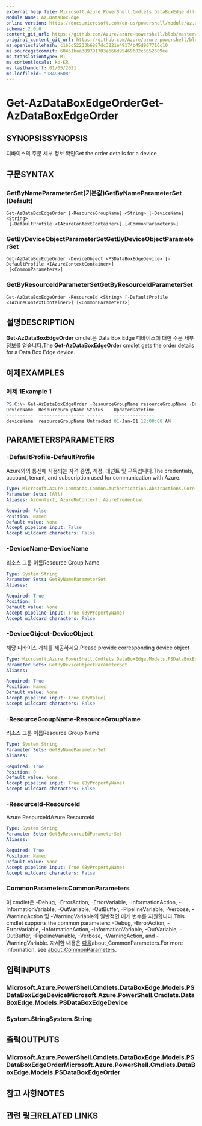 ```yaml
---
external help file: Microsoft.Azure.PowerShell.Cmdlets.DataBoxEdge.dll-Help.xml
Module Name: Az.DataBoxEdge
online version: https://docs.microsoft.com/en-us/powershell/module/az.databoxedge/get-azdataboxedgeorder
schema: 2.0.0
content_git_url: https://github.com/Azure/azure-powershell/blob/master/src/DataBoxEdge/DataBoxEdge/help/Get-AzDataBoxEdgeOrder.md
original_content_git_url: https://github.com/Azure/azure-powershell/blob/master/src/DataBoxEdge/DataBoxEdge/help/Get-AzDataBoxEdgeOrder.md
ms.openlocfilehash: c1b5c52233b6887dc3221e49174b45d907716c10
ms.sourcegitcommit: 68451baa389791703e666d95469602c5652609ee
ms.translationtype: MT
ms.contentlocale: ko-KR
ms.lasthandoff: 01/05/2021
ms.locfileid: "98493608"
---
```

# <span data-ttu-id="bcb5d-101">Get-AzDataBoxEdgeOrder</span><span class="sxs-lookup"><span data-stu-id="bcb5d-101">Get-AzDataBoxEdgeOrder</span></span>

## <span data-ttu-id="bcb5d-102">SYNOPSIS</span><span class="sxs-lookup"><span data-stu-id="bcb5d-102">SYNOPSIS</span></span>
<span data-ttu-id="bcb5d-103">디바이스의 주문 세부 정보 확인</span><span class="sxs-lookup"><span data-stu-id="bcb5d-103">Get the order details for a device</span></span>

## <span data-ttu-id="bcb5d-104">구문</span><span class="sxs-lookup"><span data-stu-id="bcb5d-104">SYNTAX</span></span>

### <span data-ttu-id="bcb5d-105">GetByNameParameterSet(기본값)</span><span class="sxs-lookup"><span data-stu-id="bcb5d-105">GetByNameParameterSet (Default)</span></span>
```
Get-AzDataBoxEdgeOrder [-ResourceGroupName] <String> [-DeviceName] <String>
 [-DefaultProfile <IAzureContextContainer>] [<CommonParameters>]
```

### <span data-ttu-id="bcb5d-106">GetByDeviceObjectParameterSet</span><span class="sxs-lookup"><span data-stu-id="bcb5d-106">GetByDeviceObjectParameterSet</span></span>
```
Get-AzDataBoxEdgeOrder -DeviceObject <PSDataBoxEdgeDevice> [-DefaultProfile <IAzureContextContainer>]
 [<CommonParameters>]
```

### <span data-ttu-id="bcb5d-107">GetByResourceIdParameterSet</span><span class="sxs-lookup"><span data-stu-id="bcb5d-107">GetByResourceIdParameterSet</span></span>
```
Get-AzDataBoxEdgeOrder -ResourceId <String> [-DefaultProfile <IAzureContextContainer>] [<CommonParameters>]
```

## <span data-ttu-id="bcb5d-108">설명</span><span class="sxs-lookup"><span data-stu-id="bcb5d-108">DESCRIPTION</span></span>
<span data-ttu-id="bcb5d-109">**Get-AzDataBoxEdgeOrder** cmdlet은 Data Box Edge 디바이스에 대한 주문 세부 정보를 얻습니다.</span><span class="sxs-lookup"><span data-stu-id="bcb5d-109">The **Get-AzDataBoxEdgeOrder** cmdlet gets the order details for a Data Box Edge device.</span></span> 

## <span data-ttu-id="bcb5d-110">예제</span><span class="sxs-lookup"><span data-stu-id="bcb5d-110">EXAMPLES</span></span>

### <span data-ttu-id="bcb5d-111">예제 1</span><span class="sxs-lookup"><span data-stu-id="bcb5d-111">Example 1</span></span>
```powershell
PS C:\> Get-AzDataBoxEdgeOrder -ResourceGroupName resourceGroupName -DeviceName deviceName
DeviceName  ResourceGroupName Status    UpdatedDatetime
----------  ----------------- ------    ---------------
deviceName  resourceGroupName Untracked 01-Jan-01 12:00:00 AM
```

## <span data-ttu-id="bcb5d-112">PARAMETERS</span><span class="sxs-lookup"><span data-stu-id="bcb5d-112">PARAMETERS</span></span>

### <span data-ttu-id="bcb5d-113">-DefaultProfile</span><span class="sxs-lookup"><span data-stu-id="bcb5d-113">-DefaultProfile</span></span>
<span data-ttu-id="bcb5d-114">Azure와의 통신에 사용되는 자격 증명, 계정, 테넌트 및 구독입니다.</span><span class="sxs-lookup"><span data-stu-id="bcb5d-114">The credentials, account, tenant, and subscription used for communication with Azure.</span></span>

```yaml
Type: Microsoft.Azure.Commands.Common.Authentication.Abstractions.Core.IAzureContextContainer
Parameter Sets: (All)
Aliases: AzContext, AzureRmContext, AzureCredential

Required: False
Position: Named
Default value: None
Accept pipeline input: False
Accept wildcard characters: False
```

### <span data-ttu-id="bcb5d-115">-DeviceName</span><span class="sxs-lookup"><span data-stu-id="bcb5d-115">-DeviceName</span></span>
<span data-ttu-id="bcb5d-116">리소스 그룹 이름</span><span class="sxs-lookup"><span data-stu-id="bcb5d-116">Resource Group Name</span></span>

```yaml
Type: System.String
Parameter Sets: GetByNameParameterSet
Aliases:

Required: True
Position: 1
Default value: None
Accept pipeline input: True (ByPropertyName)
Accept wildcard characters: False
```

### <span data-ttu-id="bcb5d-117">-DeviceObject</span><span class="sxs-lookup"><span data-stu-id="bcb5d-117">-DeviceObject</span></span>
<span data-ttu-id="bcb5d-118">해당 디바이스 개체를 제공하세요.</span><span class="sxs-lookup"><span data-stu-id="bcb5d-118">Please provide corresponding device object</span></span>

```yaml
Type: Microsoft.Azure.PowerShell.Cmdlets.DataBoxEdge.Models.PSDataBoxEdgeDevice
Parameter Sets: GetByDeviceObjectParameterSet
Aliases:

Required: True
Position: Named
Default value: None
Accept pipeline input: True (ByValue)
Accept wildcard characters: False
```

### <span data-ttu-id="bcb5d-119">-ResourceGroupName</span><span class="sxs-lookup"><span data-stu-id="bcb5d-119">-ResourceGroupName</span></span>
<span data-ttu-id="bcb5d-120">리소스 그룹 이름</span><span class="sxs-lookup"><span data-stu-id="bcb5d-120">Resource Group Name</span></span>

```yaml
Type: System.String
Parameter Sets: GetByNameParameterSet
Aliases:

Required: True
Position: 0
Default value: None
Accept pipeline input: True (ByPropertyName)
Accept wildcard characters: False
```

### <span data-ttu-id="bcb5d-121">-ResourceId</span><span class="sxs-lookup"><span data-stu-id="bcb5d-121">-ResourceId</span></span>
<span data-ttu-id="bcb5d-122">Azure ResourceId</span><span class="sxs-lookup"><span data-stu-id="bcb5d-122">Azure ResourceId</span></span>

```yaml
Type: System.String
Parameter Sets: GetByResourceIdParameterSet
Aliases:

Required: True
Position: Named
Default value: None
Accept pipeline input: True (ByPropertyName)
Accept wildcard characters: False
```

### <span data-ttu-id="bcb5d-123">CommonParameters</span><span class="sxs-lookup"><span data-stu-id="bcb5d-123">CommonParameters</span></span>
<span data-ttu-id="bcb5d-124">이 cmdlet은 -Debug, -ErrorAction, -ErrorVariable, -InformationAction, -InformationVariable, -OutVariable, -OutBuffer, -PipelineVariable, -Verbose, -WarningAction 및 -WarningVariable의 일반적인 매개 변수를 지원합니다.</span><span class="sxs-lookup"><span data-stu-id="bcb5d-124">This cmdlet supports the common parameters: -Debug, -ErrorAction, -ErrorVariable, -InformationAction, -InformationVariable, -OutVariable, -OutBuffer, -PipelineVariable, -Verbose, -WarningAction, and -WarningVariable.</span></span> <span data-ttu-id="bcb5d-125">자세한 내용은 [다음](http://go.microsoft.com/fwlink/?LinkID=113216)about_CommonParameters.</span><span class="sxs-lookup"><span data-stu-id="bcb5d-125">For more information, see [about_CommonParameters](http://go.microsoft.com/fwlink/?LinkID=113216).</span></span>

## <span data-ttu-id="bcb5d-126">입력</span><span class="sxs-lookup"><span data-stu-id="bcb5d-126">INPUTS</span></span>

### <span data-ttu-id="bcb5d-127">Microsoft.Azure.PowerShell.Cmdlets.DataBoxEdge.Models.PSDataBoxEdgeDevice</span><span class="sxs-lookup"><span data-stu-id="bcb5d-127">Microsoft.Azure.PowerShell.Cmdlets.DataBoxEdge.Models.PSDataBoxEdgeDevice</span></span>

### <span data-ttu-id="bcb5d-128">System.String</span><span class="sxs-lookup"><span data-stu-id="bcb5d-128">System.String</span></span>

## <span data-ttu-id="bcb5d-129">출력</span><span class="sxs-lookup"><span data-stu-id="bcb5d-129">OUTPUTS</span></span>

### <span data-ttu-id="bcb5d-130">Microsoft.Azure.PowerShell.Cmdlets.DataBoxEdge.Models.PSDataBoxEdgeOrder</span><span class="sxs-lookup"><span data-stu-id="bcb5d-130">Microsoft.Azure.PowerShell.Cmdlets.DataBoxEdge.Models.PSDataBoxEdgeOrder</span></span>

## <span data-ttu-id="bcb5d-131">참고 사항</span><span class="sxs-lookup"><span data-stu-id="bcb5d-131">NOTES</span></span>

## <span data-ttu-id="bcb5d-132">관련 링크</span><span class="sxs-lookup"><span data-stu-id="bcb5d-132">RELATED LINKS</span></span>
